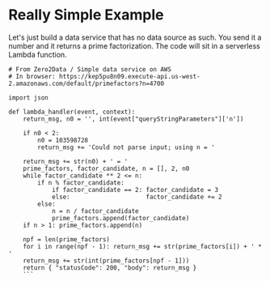 # Really Simple Example

Let's just build a data service that has no data source as such. You send it a number and it returns a prime factorization. The code will sit in a serverless Lambda function.


```
# From Zero2Data / Simple data service on AWS
# In browser: https://kep5pu8n09.execute-api.us-west-2.amazonaws.com/default/primefactors?n=4700

import json

def lambda_handler(event, context):
    return_msg, n0 = '', int(event["queryStringParameters"]['n'])

    if n0 < 2:
        n0 = 103598728
        return_msg += 'Could not parse input; using n = '

    return_msg += str(n0) + ' = '
    prime_factors, factor_candidate, n = [], 2, n0
    while factor_candidate ** 2 <= n:
        if n % factor_candidate:
            if factor_candidate == 2: factor_candidate = 3
            else:                     factor_candidate += 2
        else:
            n = n / factor_candidate
            prime_factors.append(factor_candidate)
    if n > 1: prime_factors.append(n)
        
    npf = len(prime_factors)
    for i in range(npf - 1): return_msg += str(prime_factors[i]) + ' * '
    return_msg += str(int(prime_factors[npf - 1]))
    return { "statusCode": 200, "body": return_msg }
    ```
